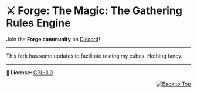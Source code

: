 # ⚔️ Forge: The Magic: The Gathering Rules Engine

Join the **Forge community** on [Discord](https://discord.gg/HcPJNyD66a)!

---

This fork has some updates to facilitate testing my cubes. Nothing fancy.

---

**📄 License:** [GPL-3.0](LICENSE)
<div align="center" style="display: flex; align-items: center; justify-content: center;">
    <div style="margin-left: auto;">
        <a href="#top">
            <img src="https://img.shields.io/badge/Back%20to%20Top-000000?style=for-the-badge&logo=github&logoColor=white" alt="Back to Top">
        </a>
    </div>
</div>
